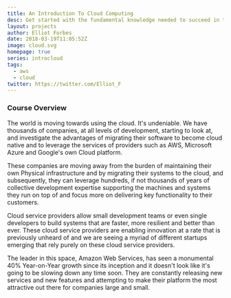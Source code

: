 ```yaml
---
title: An Introduction To Cloud Computing 
desc: Get started with the fundamental knowledge needed to succeed in the world of cloud engineering.
layout: projects
author: Elliot Forbes
date: 2018-03-19T11:05:52Z
image: cloud.svg
homepage: true
series: introcloud
tags:
  - aws
  - cloud
twitter: https://twitter.com/Elliot_F
---
```


### Course Overview

The world is moving towards using the cloud. It's undeniable. We have thousands of companies, at all levels of development, starting to look at, and investigate the advantages of migrating their software to become cloud native and to leverage the services of providers such as AWS, Microsoft Azure and Google's own Cloud platform.

These companies are moving away from the burden of maintaining their own Physical infrastructure and by migrating their systems to the cloud, and subsequently, they can leverage hundreds, if not thousands of years of collective development expertise supporting the machines and systems they run on top of and focus more on delivering key functionality to their customers.

Cloud service providers allow small development teams or even single developers to build systems that are faster, more resilient and better than ever. These cloud service providers are enabling innovation at a rate that is previously unheard of and we are seeing a myriad of different startups emerging that rely purely on these cloud service providers.

The leader in this space, Amazon Web Services, has seen a monumental 40% Year-on-Year growth since its inception and it doesn't look like it's going to be slowing down any time soon. They are constantly releasing new services and new features and attempting to make their platform the most attractive out there for companies large and small.
